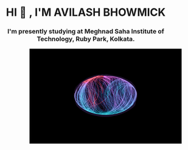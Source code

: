 <h1 align="center"> HI 🤙 , I'M AVILASH BHOWMICK</h1>

<h3 align="center"> I'm presently studying at Meghnad Saha Institute of Technology, Ruby Park, Kolkata.</h3>

<img align="right" alt="GIF" src="https://github.com/AvilashBhowmick12/last-task-3/blob/main/animated-gifs01.gif.crdownload" width="400" height="250" />
